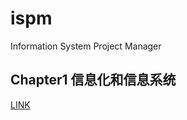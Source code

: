# ispm
Information System Project Manager

## Chapter1 信息化和信息系统

[LINK](chapter1/point.md#1-信息化和信息系统)
